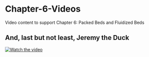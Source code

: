 # Chapter-6-Videos
Video content to support Chapter 6: Packed Beds and Fluidized Beds


## And, last but not least, Jeremy the Duck




[![Watch the video](https://img.youtube.com/vi/av40qcneOc8/maxresdefault.jpg)](https://www.youtube.com/watch?v=av40qcneOc8)

